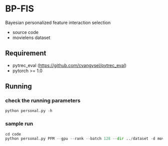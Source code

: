 # BP-FIS
Bayesian personalized feature interaction selection
- source code
- movielens dataset

## Requirement
- pytrec_eval (https://github.com/cvangysel/pytrec_eval)
- pytorch >= 1.0

## Running
### check the running parameters
```python
python personal.py -h
```
### sample run

```python
cd code
python personal.py PFM --gpu --rank --batch 128 --dir ../dataset -d movielens --save
```
